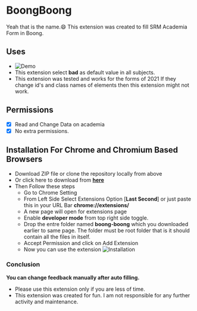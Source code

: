# BoongBoong

Yeah that is the name.😄
This extension was created to fill SRM Academia Form in Boong.

## Uses
- ![Demo](https://user-images.githubusercontent.com/61109804/146222061-7096e02c-696b-4008-bacb-8c8f707c10ce.gif)
- This extension select **bad** as default value in all subjects.
- This extension was tested and works for the forms of 2021
If they change id's and class names of elements then this extension might not work.

## Permissions

- [x] Read and Change Data on academia
- [x] No extra permissions.

## Installation For Chrome and Chromium Based Browsers

- Download ZIP file or clone the repository locally from above
- Or click here to download from [**here**](https://github.com/rai28/boong-boong/archive/refs/heads/master.zip)
- Then Follow these steps
  - Go to Chrome Setting
  - From Left Side Select Extensions Option [**Last Second**] or just paste this in your URL Bar **chrome://extensions/**
  - A new page will open for extensions page
  - Enable **developer mode** from top right side toggle.
  - Drop the entre folder named **boong-boong** which you downloaded earlier to same page. The folder must be root folder that is it should contain all the files in itself.
  - Accept Permission and click on Add Extension
  - Now you can use the extension
 ![Installation](https://user-images.githubusercontent.com/61109804/146223808-69fbfd8b-dbc1-4a09-963b-473a758a6a71.gif)

### Conclusion

**You can change feedback manually after auto filling.**

- Please use this extension only if you are less of time.
- This extension was created for fun. I am not responsible for any further activity and maintenance.
